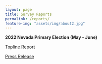 ```yaml
---
layout: page
title: Survey Reports
permalink: /reports/
feature-img: "assets/img/about2.jpg"
---
```


**2022 Nevada Primary Election (May - June)**

[Topline Report]("assets/NESP_Primary_Topline.pdf")

[Press Release]("assets/NESP_Primary22_PressRelease.pdf")
